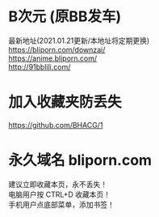 # B次元 (原BB发车)
最新地址(2021.01.21更新/本地址将定期更换)  
https://bliporn.com/downzai/  
https://anime.bliporn.com/  
http://91bblili.com/

# 加入收藏夹防丢失
https://github.com/BHACG/1

# 永久域名 bliporn.com
建议立即收藏本页，永不丢失！  
电脑用户按 CTRL+D 收藏本页！  
手机用户点底部菜单，添加书签！  
